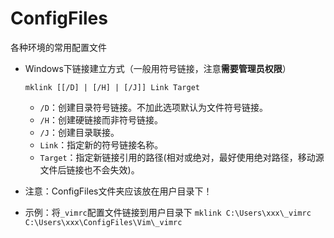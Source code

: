 # ConfigFiles
各种环境的常用配置文件

* Windows下链接建立方式（一般用符号链接，注意**需要管理员权限**）

  `mklink [[/D] | [/H] | [/J]] Link Target`

  * `/D`：创建目录符号链接。不加此选项默认为文件符号链接。
  * `/H`：创建硬链接而非符号链接。
  * `/J`：创建目录联接。
  * `Link`：指定新的符号链接名称。
  * `Target`：指定新链接引用的路径(相对或绝对，最好使用绝对路径，移动源文件后链接也不会失效)。

* 注意：ConfigFiles文件夹应该放在用户目录下！

* 示例：将`_vimrc`配置文件链接到用户目录下
    `mklink C:\Users\xxx\_vimrc C:\Users\xxx\ConfigFiles\Vim\_vimrc`

  
